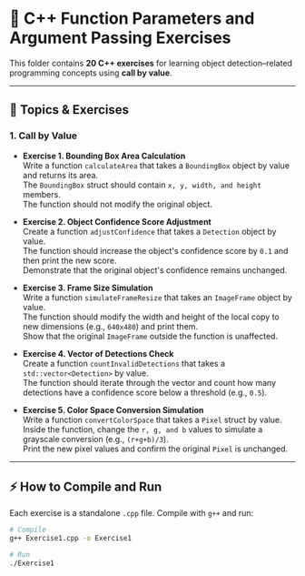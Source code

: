 # 🎯 C++ Function Parameters and Argument Passing Exercises 

This folder contains **20 C++ exercises** for learning object detection–related programming concepts using **call by value**.

---

## 📝 Topics & Exercises

### 1. Call by Value

- **Exercise 1. Bounding Box Area Calculation**  
  Write a function `calculateArea` that takes a `BoundingBox` object by value and returns its area.  
  The `BoundingBox` struct should contain `x, y, width, and height` members.  
  The function should not modify the original object.  

- **Exercise 2. Object Confidence Score Adjustment**  
  Create a function `adjustConfidence` that takes a `Detection` object by value.  
  The function should increase the object's confidence score by `0.1` and then print the new score.  
  Demonstrate that the original object's confidence remains unchanged.  

- **Exercise 3. Frame Size Simulation**  
  Write a function `simulateFrameResize` that takes an `ImageFrame` object by value.  
  The function should modify the width and height of the local copy to new dimensions (e.g., `640x480`) and print them.  
  Show that the original `ImageFrame` outside the function is unaffected.  

- **Exercise 4. Vector of Detections Check**  
  Create a function `countInvalidDetections` that takes a `std::vector<Detection>` by value.  
  The function should iterate through the vector and count how many detections have a confidence score below a threshold (e.g., `0.5`).  

- **Exercise 5. Color Space Conversion Simulation**  
  Write a function `convertColorSpace` that takes a `Pixel` struct by value.  
  Inside the function, change the `r, g, and b` values to simulate a grayscale conversion (e.g., `(r+g+b)/3`).  
  Print the new pixel values and confirm the original `Pixel` is unchanged.  


---

## ⚡ How to Compile and Run

Each exercise is a standalone `.cpp` file. Compile with `g++` and run:

```bash
# Compile
g++ Exercise1.cpp -o Exercise1

# Run
./Exercise1
